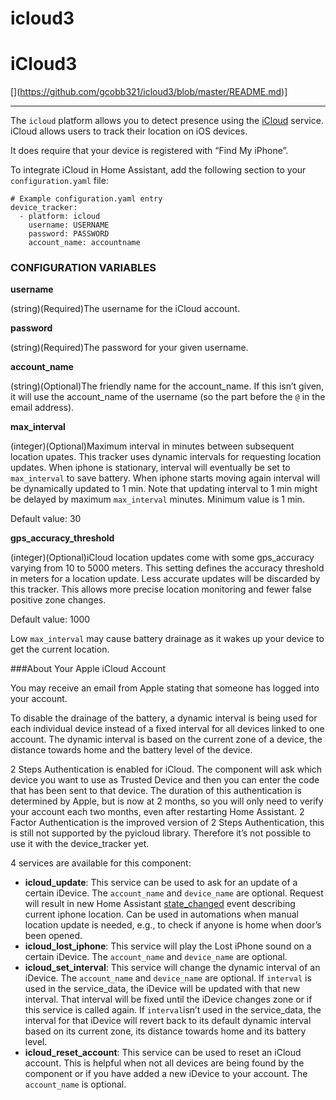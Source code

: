 # icloud3

# iCloud3
[\](https://github.com/gcobb321/icloud3/blob/master/README.md)]

----------

The  `icloud`  platform allows you to detect presence using the  [iCloud](https://www.icloud.com/)  service. iCloud allows users to track their location on iOS devices.

It does require that your device is registered with “Find My iPhone”.

To integrate iCloud in Home Assistant, add the following section to your  `configuration.yaml`  file:

```
# Example configuration.yaml entry
device_tracker:
  - platform: icloud
    username: USERNAME
    password: PASSWORD
    account_name: accountname

```

### [](https://www.home-assistant.io/components/device_tracker.icloud/#configuration-variables)CONFIGURATION VARIABLES

[](https://www.home-assistant.io/components/device_tracker.icloud/#username)**username**

(string)(Required)The username for the iCloud account.

[](https://www.home-assistant.io/components/device_tracker.icloud/#password)**password**

(string)(Required)The password for your given username.

[](https://www.home-assistant.io/components/device_tracker.icloud/#account_name)**account_name**

(string)(Optional)The friendly name for the account_name. If this isn’t given, it will use the account_name of the username (so the part before the  `@`  in the email address).

[](https://www.home-assistant.io/components/device_tracker.icloud/#max_interval)**max_interval**

(integer)(Optional)Maximum interval in minutes between subsequent location upates. This tracker uses dynamic intervals for requesting location updates. When iphone is stationary, interval will eventually be set to  `max_interval`  to save battery. When iphone starts moving again interval will be dynamically updated to 1 min. Note that updating interval to 1 min might be delayed by maximum  `max_interval`  minutes. Minimum value is 1 min.

Default value: 30

[](https://www.home-assistant.io/components/device_tracker.icloud/#gps_accuracy_threshold)**gps_accuracy_threshold**

(integer)(Optional)iCloud location updates come with some gps_accuracy varying from 10 to 5000 meters. This setting defines the accuracy threshold in meters for a location update. Less accurate updates will be discarded by this tracker. This allows more precise location monitoring and fewer false positive zone changes.

Default value: 1000

Low  `max_interval`  may cause battery drainage as it wakes up your device to get the current location.

###About Your Apple iCloud Account

You may receive an email from Apple stating that someone has logged into your account.

To disable the drainage of the battery, a dynamic interval is being used for each individual device instead of a fixed interval for all devices linked to one account. The dynamic interval is based on the current zone of a device, the distance towards home and the battery level of the device.

2 Steps Authentication is enabled for iCloud. The component will ask which device you want to use as Trusted Device and then you can enter the code that has been sent to that device. The duration of this authentication is determined by Apple, but is now at 2 months, so you will only need to verify your account each two months, even after restarting Home Assistant. 2 Factor Authentication is the improved version of 2 Steps Authentication, this is still not supported by the pyicloud library. Therefore it’s not possible to use it with the device_tracker yet.

4 services are available for this component:

-   **icloud_update**: This service can be used to ask for an update of a certain iDevice. The  `account_name`  and  `device_name`  are optional. Request will result in new Home Assistant  [state_changed](https://www.home-assistant.io/docs/configuration/events/#event-state_changed)  event describing current iphone location. Can be used in automations when manual location update is needed, e.g., to check if anyone is home when door’s been opened.
-   **icloud_lost_iphone**: This service will play the Lost iPhone sound on a certain iDevice. The  `account_name`  and  `device_name`  are optional.
-   **icloud_set_interval**: This service will change the dynamic interval of an iDevice. The  `account_name`  and  `device_name`  are optional. If  `interval`  is used in the service_data, the iDevice will be updated with that new interval. That interval will be fixed until the iDevice changes zone or if this service is called again. If  `interval`isn’t used in the service_data, the interval for that iDevice will revert back to its default dynamic interval based on its current zone, its distance towards home and its battery level.
-   **icloud_reset_account**: This service can be used to reset an iCloud account. This is helpful when not all devices are being found by the component or if you have added a new iDevice to your account. The  `account_name`  is optional.


<!--stackedit_data:
eyJoaXN0b3J5IjpbMTA0NDM3NzUyMV19
-->